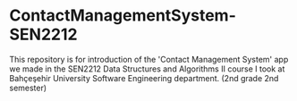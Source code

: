 # ContactManagementSystem-SEN2212
This repository is for introduction of the 'Contact Management System' app we made in the SEN2212 Data Structures and Algorithms II course I took at Bahçeşehir University Software Engineering department. (2nd grade 2nd semester)
